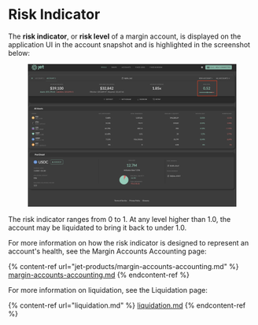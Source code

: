 # Risk Indicator

The **risk indicator**, or **risk level** of a margin account, is displayed on the application UI in the account snapshot and is highlighted in the screenshot below:

<figure><img src="../.gitbook/assets/image (1).png" alt=""><figcaption></figcaption></figure>

The risk indicator ranges from 0 to 1. At any level higher than 1.0, the account may be liquidated to bring it back to under 1.0.&#x20;

For more information on how the risk indicator is designed to represent an account's health, see the Margin Accounts Accounting page:

{% content-ref url="jet-products/margin-accounts-accounting.md" %}
[margin-accounts-accounting.md](jet-products/margin-accounts-accounting.md)
{% endcontent-ref %}

For more information on liquidation, see the Liquidation page:

{% content-ref url="liquidation.md" %}
[liquidation.md](liquidation.md)
{% endcontent-ref %}
